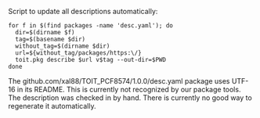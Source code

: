 Script to update all descriptions automatically:

```shell
for f in $(find packages -name 'desc.yaml'); do
  dir=$(dirname $f)
  tag=$(basename $dir)
  without_tag=$(dirname $dir)
  url=${without_tag/packages/https:\/}
  toit.pkg describe $url v$tag --out-dir=$PWD
done
```
The github.com/xal88/TOIT_PCF8574/1.0.0/desc.yaml package uses UTF-16 in
its README. This is currently not recognized by our package tools. The
description was checked in by hand. There is currently no good way to
regenerate it automatically.
